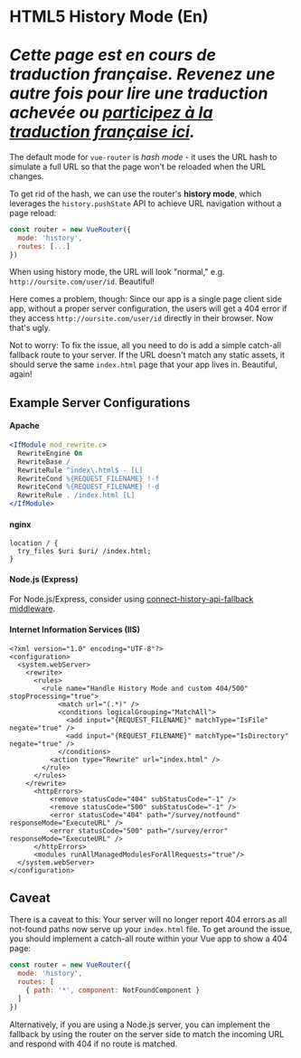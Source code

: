 # HTML5 History Mode (En) <br><br> *Cette page est en cours de traduction française. Revenez une autre fois pour lire une traduction achevée ou [participez à la traduction française ici](https://github.com/vuejs-fr/vue-router).*

The default mode for `vue-router` is _hash mode_ - it uses the URL hash to simulate a full URL so that the page won't be reloaded when the URL changes.

To get rid of the hash, we can use the router's **history mode**, which leverages the `history.pushState` API to achieve URL navigation without a page reload:

``` js
const router = new VueRouter({
  mode: 'history',
  routes: [...]
})
```

When using history mode, the URL will look "normal," e.g. `http://oursite.com/user/id`. Beautiful!

Here comes a problem, though: Since our app is a single page client side app, without a proper server configuration, the users will get a 404 error if they access `http://oursite.com/user/id` directly in their browser. Now that's ugly.

Not to worry: To fix the issue, all you need to do is add a simple catch-all fallback route to your server. If the URL doesn't match any static assets, it should serve the same `index.html` page that your app lives in. Beautiful, again! 

## Example Server Configurations

#### Apache

```apache
<IfModule mod_rewrite.c>
  RewriteEngine On
  RewriteBase /
  RewriteRule ^index\.html$ - [L]
  RewriteCond %{REQUEST_FILENAME} !-f
  RewriteCond %{REQUEST_FILENAME} !-d
  RewriteRule . /index.html [L]
</IfModule>
```

#### nginx

```nginx
location / {
  try_files $uri $uri/ /index.html;
}
```

#### Node.js (Express)

For Node.js/Express, consider using [connect-history-api-fallback middleware](https://github.com/bripkens/connect-history-api-fallback).

#### Internet Information Services (IIS)
```
<?xml version="1.0" encoding="UTF-8"?>
<configuration>
  <system.webServer>
    <rewrite>
      <rules>
        <rule name="Handle History Mode and custom 404/500" stopProcessing="true">
            <match url="(.*)" />
            <conditions logicalGrouping="MatchAll">
              <add input="{REQUEST_FILENAME}" matchType="IsFile" negate="true" />
              <add input="{REQUEST_FILENAME}" matchType="IsDirectory" negate="true" />
            </conditions>
          <action type="Rewrite" url="index.html" />
        </rule>
      </rules>
    </rewrite>
      <httpErrors>     
          <remove statusCode="404" subStatusCode="-1" />                
          <remove statusCode="500" subStatusCode="-1" />
          <error statusCode="404" path="/survey/notfound" responseMode="ExecuteURL" />                
          <error statusCode="500" path="/survey/error" responseMode="ExecuteURL" />
      </httpErrors>
      <modules runAllManagedModulesForAllRequests="true"/>
  </system.webServer>
</configuration>
```

## Caveat

There is a caveat to this: Your server will no longer report 404 errors as all not-found paths now serve up your `index.html` file. To get around the issue, you should implement a catch-all route within your Vue app to show a 404 page:

``` js
const router = new VueRouter({
  mode: 'history',
  routes: [
    { path: '*', component: NotFoundComponent }
  ]
})
```

Alternatively, if you are using a Node.js server, you can implement the fallback by using the router on the server side to match the incoming URL and respond with 404 if no route is matched.
